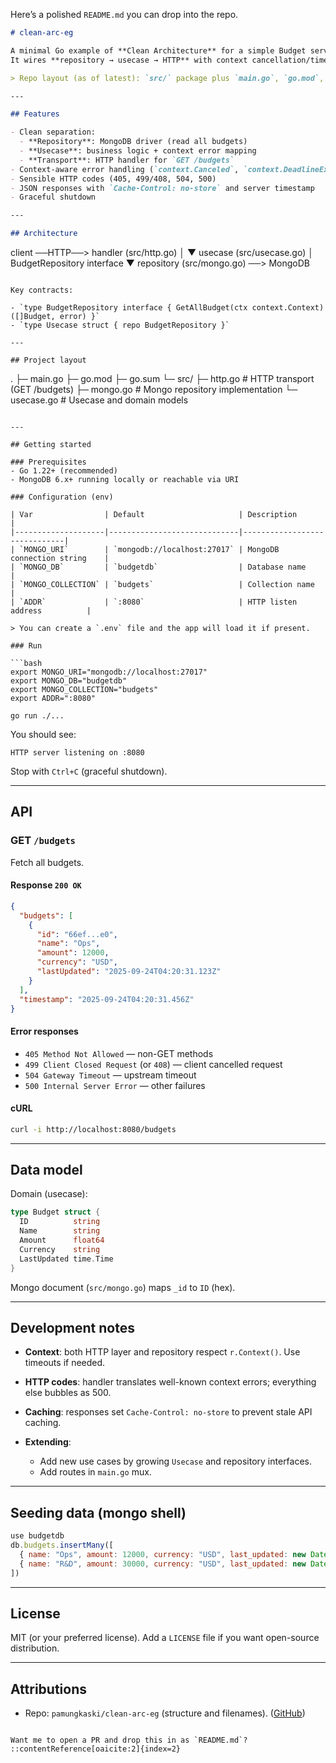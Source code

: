 Here’s a polished `README.md` you can drop into the repo.

```markdown
# clean-arc-eg

A minimal Go example of **Clean Architecture** for a simple Budget service backed by MongoDB.
It wires **repository → usecase → HTTP** with context cancellation/timeout handling and graceful shutdown.

> Repo layout (as of latest): `src/` package plus `main.go`, `go.mod`, `go.sum`. :contentReference[oaicite:0]{index=0}

---

## Features

- Clean separation:
  - **Repository**: MongoDB driver (read all budgets)
  - **Usecase**: business logic + context error mapping
  - **Transport**: HTTP handler for `GET /budgets`
- Context-aware error handling (`context.Canceled`, `context.DeadlineExceeded`)
- Sensible HTTP codes (405, 499/408, 504, 500)
- JSON responses with `Cache-Control: no-store` and server timestamp
- Graceful shutdown

---

## Architecture

```

client ──HTTP──> handler (src/http.go)
│
▼
usecase (src/usecase.go)
│   BudgetRepository interface
▼
repository (src/mongo.go) ──> MongoDB

```

Key contracts:

- `type BudgetRepository interface { GetAllBudget(ctx context.Context) ([]Budget, error) }`
- `type Usecase struct { repo BudgetRepository }`

---

## Project layout

```

.
├─ main.go
├─ go.mod
├─ go.sum
└─ src/
├─ http.go        # HTTP transport (GET /budgets)
├─ mongo.go       # Mongo repository implementation
└─ usecase.go     # Usecase and domain models

````

---

## Getting started

### Prerequisites
- Go 1.22+ (recommended)
- MongoDB 6.x+ running locally or reachable via URI

### Configuration (env)

| Var                | Default                     | Description                  |
|--------------------|-----------------------------|------------------------------|
| `MONGO_URI`        | `mongodb://localhost:27017` | MongoDB connection string    |
| `MONGO_DB`         | `budgetdb`                  | Database name                |
| `MONGO_COLLECTION` | `budgets`                   | Collection name              |
| `ADDR`             | `:8080`                     | HTTP listen address          |

> You can create a `.env` file and the app will load it if present.

### Run

```bash
export MONGO_URI="mongodb://localhost:27017"
export MONGO_DB="budgetdb"
export MONGO_COLLECTION="budgets"
export ADDR=":8080"

go run ./...
````

You should see:

```
HTTP server listening on :8080
```

Stop with `Ctrl+C` (graceful shutdown).

---

## API

### GET `/budgets`

Fetch all budgets.

#### Response `200 OK`

```json
{
  "budgets": [
    {
      "id": "66ef...e0",
      "name": "Ops",
      "amount": 12000,
      "currency": "USD",
      "lastUpdated": "2025-09-24T04:20:31.123Z"
    }
  ],
  "timestamp": "2025-09-24T04:20:31.456Z"
}
```

#### Error responses

* `405 Method Not Allowed` — non-GET methods
* `499 Client Closed Request` (or `408`) — client cancelled request
* `504 Gateway Timeout` — upstream timeout
* `500 Internal Server Error` — other failures

#### cURL

```bash
curl -i http://localhost:8080/budgets
```

---

## Data model

Domain (usecase):

```go
type Budget struct {
  ID          string
  Name        string
  Amount      float64
  Currency    string
  LastUpdated time.Time
}
```

Mongo document (`src/mongo.go`) maps `_id` to `ID` (hex).

---

## Development notes

* **Context**: both HTTP layer and repository respect `r.Context()`. Use timeouts if needed.
* **HTTP codes**: handler translates well-known context errors; everything else bubbles as 500.
* **Caching**: responses set `Cache-Control: no-store` to prevent stale API caching.
* **Extending**:

    * Add new use cases by growing `Usecase` and repository interfaces.
    * Add routes in `main.go` mux.

---

## Seeding data (mongo shell)

```js
use budgetdb
db.budgets.insertMany([
  { name: "Ops", amount: 12000, currency: "USD", last_updated: new Date() },
  { name: "R&D", amount: 30000, currency: "USD", last_updated: new Date() }
])
```

---

## License

MIT (or your preferred license). Add a `LICENSE` file if you want open-source distribution.

---

## Attributions

* Repo: `pamungkaski/clean-arc-eg` (structure and filenames). ([GitHub][1])

```

Want me to open a PR and drop this in as `README.md`?
::contentReference[oaicite:2]{index=2}
```

[1]: https://github.com/pamungkaski/clean-arc-eg "GitHub - pamungkaski/clean-arc-eg"
